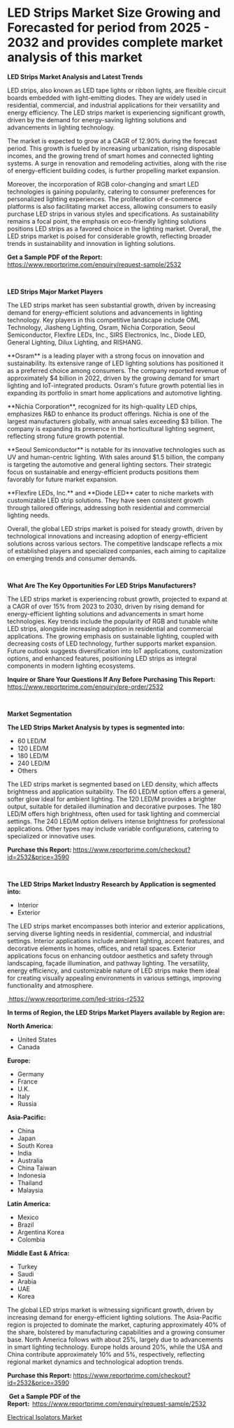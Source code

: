 <p><h1>LED Strips Market Size Growing and Forecasted for period from 2025 - 2032 and provides complete market analysis of this market</h1></p><p><strong>LED Strips Market Analysis and Latest Trends</strong></p>
<p><p>LED strips, also known as LED tape lights or ribbon lights, are flexible circuit boards embedded with light-emitting diodes. They are widely used in residential, commercial, and industrial applications for their versatility and energy efficiency. The LED strips market is experiencing significant growth, driven by the demand for energy-saving lighting solutions and advancements in lighting technology.</p><p>The market is expected to grow at a CAGR of 12.90% during the forecast period. This growth is fueled by increasing urbanization, rising disposable incomes, and the growing trend of smart homes and connected lighting systems. A surge in renovation and remodeling activities, along with the rise of energy-efficient building codes, is further propelling market expansion. </p><p>Moreover, the incorporation of RGB color-changing and smart LED technologies is gaining popularity, catering to consumer preferences for personalized lighting experiences. The proliferation of e-commerce platforms is also facilitating market access, allowing consumers to easily purchase LED strips in various styles and specifications. As sustainability remains a focal point, the emphasis on eco-friendly lighting solutions positions LED strips as a favored choice in the lighting market. Overall, the LED strips market is poised for considerable growth, reflecting broader trends in sustainability and innovation in lighting solutions.</p></p>
<p><strong>Get a Sample PDF of the Report:&nbsp;</strong> <a href="https://www.reportprime.com/enquiry/request-sample/2532?utm_campaign=3077&utm_medium=2&utm_source=Github&utm_content=ia&utm_term=18032025&utm_id=led-strips">https://www.reportprime.com/enquiry/request-sample/2532</a></p>
<p>&nbsp;</p>
<p><strong>LED Strips Major Market Players</strong></p>
<p><p>The LED strips market has seen substantial growth, driven by increasing demand for energy-efficient solutions and advancements in lighting technology. Key players in this competitive landscape include OML Technology, Jiasheng Lighting, Osram, Nichia Corporation, Seoul Semiconductor, Flexfire LEDs, Inc., SIRS Electronics, Inc., Diode LED, General Lighting, Dilux Lighting, and RISHANG.</p><p>**Osram** is a leading player with a strong focus on innovation and sustainability. Its extensive range of LED lighting solutions has positioned it as a preferred choice among consumers. The company reported revenue of approximately $4 billion in 2022, driven by the growing demand for smart lighting and IoT-integrated products. Osram's future growth potential lies in expanding its portfolio in smart home applications and automotive lighting.</p><p>**Nichia Corporation**, recognized for its high-quality LED chips, emphasizes R&D to enhance its product offerings. Nichia is one of the largest manufacturers globally, with annual sales exceeding $3 billion. The company is expanding its presence in the horticultural lighting segment, reflecting strong future growth potential.</p><p>**Seoul Semiconductor** is notable for its innovative technologies such as UV and human-centric lighting. With sales around $1.5 billion, the company is targeting the automotive and general lighting sectors. Their strategic focus on sustainable and energy-efficient products positions them favorably for future market expansion.</p><p>**Flexfire LEDs, Inc.** and **Diode LED** cater to niche markets with customizable LED strip solutions. They have seen consistent growth through tailored offerings, addressing both residential and commercial lighting needs.</p><p>Overall, the global LED strips market is poised for steady growth, driven by technological innovations and increasing adoption of energy-efficient solutions across various sectors. The competitive landscape reflects a mix of established players and specialized companies, each aiming to capitalize on emerging trends and consumer demands.</p></p>
<p>&nbsp;</p>
<p><strong>What Are The Key Opportunities For LED Strips Manufacturers?</strong></p>
<p><p>The LED strips market is experiencing robust growth, projected to expand at a CAGR of over 15% from 2023 to 2030, driven by rising demand for energy-efficient lighting solutions and advancements in smart home technologies. Key trends include the popularity of RGB and tunable white LED strips, alongside increasing adoption in residential and commercial applications. The growing emphasis on sustainable lighting, coupled with decreasing costs of LED technology, further supports market expansion. Future outlook suggests diversification into IoT applications, customization options, and enhanced features, positioning LED strips as integral components in modern lighting ecosystems.</p></p>
<p><strong>Inquire or Share Your Questions If Any Before Purchasing This Report:</strong> <a href="https://www.reportprime.com/enquiry/pre-order/2532?utm_campaign=3077&utm_medium=2&utm_source=Github&utm_content=ia&utm_term=18032025&utm_id=led-strips">https://www.reportprime.com/enquiry/pre-order/2532</a></p>
<p>&nbsp;</p>
<p><strong>Market Segmentation</strong></p>
<p><strong>The LED Strips Market Analysis by types is segmented into:</strong></p>
<p><ul><li>60 LED/M</li><li>120 LED/M</li><li>180 LED/M</li><li>240 LED/M</li><li>Others</li></ul></p>
<p><p>The LED strips market is segmented based on LED density, which affects brightness and application suitability. The 60 LED/M option offers a general, softer glow ideal for ambient lighting. The 120 LED/M provides a brighter output, suitable for detailed illumination and decorative purposes. The 180 LED/M offers high brightness, often used for task lighting and commercial settings. The 240 LED/M option delivers intense brightness for professional applications. Other types may include variable configurations, catering to specialized or innovative uses.</p></p>
<p><strong>Purchase this Report:&nbsp;</strong><a href="https://www.reportprime.com/checkout?id=2532&price=3590&utm_campaign=3077&utm_medium=2&utm_source=Github&utm_content=ia&utm_term=18032025&utm_id=led-strips">https://www.reportprime.com/checkout?id=2532&price=3590</a></p>
<p>&nbsp;</p>
<p><strong>The LED Strips Market Industry Research by Application is segmented into:</strong></p>
<p><ul><li>Interior</li><li>Exterior</li></ul></p>
<p><p>The LED strips market encompasses both interior and exterior applications, serving diverse lighting needs in residential, commercial, and industrial settings. Interior applications include ambient lighting, accent features, and decorative elements in homes, offices, and retail spaces. Exterior applications focus on enhancing outdoor aesthetics and safety through landscaping, façade illumination, and pathway lighting. The versatility, energy efficiency, and customizable nature of LED strips make them ideal for creating visually appealing environments in various settings, improving functionality and atmosphere.</p></p>
<p><a href="https://www.reportprime.com/led-strips-r2532?utm_campaign=3077&utm_medium=2&utm_source=Github&utm_content=ia&utm_term=18032025&utm_id=led-strips">&nbsp;https://www.reportprime.com/led-strips-r2532</a></p>
<p><strong>In terms of Region, the LED Strips Market Players available by Region are:</strong></p>
<p>
    <p> <strong> North America: </strong>
        <ul>
            <li>United States</li>
            <li>Canada</li>
        </ul>
        </p> 
    <p> <strong> Europe: </strong>
        <ul>
            <li>Germany</li>
            <li>France</li>
            <li>U.K.</li>
            <li>Italy</li>
            <li>Russia</li>
        </ul>
        </p> 
    <p> <strong> Asia-Pacific: </strong>
        <ul>
            <li>China</li>
            <li>Japan</li>
            <li>South Korea</li>
            <li>India</li>
            <li>Australia</li>
            <li>China Taiwan</li>
            <li>Indonesia</li>
            <li>Thailand</li>
            <li>Malaysia</li>
        </ul>
        </p> 
    <p> <strong> Latin America: </strong>
        <ul>
            <li>Mexico</li>
            <li>Brazil</li>
            <li>Argentina Korea</li>
            <li>Colombia</li>
        </ul>
        </p> 
    <p> <strong> Middle East & Africa: </strong>
        <ul>
            <li>Turkey</li>
            <li>Saudi</li>
            <li>Arabia</li>
            <li>UAE</li>
            <li>Korea</li>
        </ul>
    </p>
    </p>
<p><p>The global LED strips market is witnessing significant growth, driven by increasing demand for energy-efficient lighting solutions. The Asia-Pacific region is projected to dominate the market, capturing approximately 40% of the share, bolstered by manufacturing capabilities and a growing consumer base. North America follows with about 25%, largely due to advancements in smart lighting technology. Europe holds around 20%, while the USA and China contribute approximately 10% and 5%, respectively, reflecting regional market dynamics and technological adoption trends.</p></p>
<p><strong>Purchase this Report: </strong><a href="https://www.reportprime.com/checkout?id=2532&price=3590&utm_campaign=3077&utm_medium=2&utm_source=Github&utm_content=ia&utm_term=18032025&utm_id=led-strips">https://www.reportprime.com/checkout?id=2532&price=3590</a></p>
<p>&nbsp;<strong>Get a Sample PDF of the Report:&nbsp;&nbsp;</strong><a href="https://www.reportprime.com/enquiry/request-sample/2532?utm_campaign=3077&utm_medium=2&utm_source=Github&utm_content=ia&utm_term=18032025&utm_id=led-strips">https://www.reportprime.com/enquiry/request-sample/2532</a></p>
<p><strong></strong></p>
<p><p><a href="https://github.com/jensanohishi/Market-Research-Report-List-1/blob/main/electrical-isolators-market.md?utm_campaign=3077&utm_medium=2&utm_source=Github&utm_content=ia&utm_term=18032025&utm_id=led-strips">Electrical Isolators Market</a></p></p>